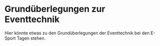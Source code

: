 # Grundüberlegungen zur Eventtechnik
Hier könnte etwas zu den Grundüberlegungen der Eventtechnik bei den E-Sport Tagen stehen.